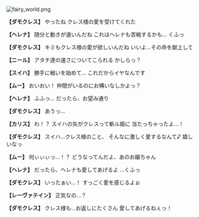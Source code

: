 
![fairy_world.png](../images/backgrounds/fairy_world.png)

**【ダモクレス】**
やったね
クレス様の愛を受けてくれた

**【ヘレナ】**
随分と動きが速いんだね
これはヘレナも苦戦するかも…
くふっ

**【ダモクレス】**
キミもクレス様の愛が欲しいんだね
いいよ…その命を献上して

**【ニール】**
アタチ達の速さについてこられる
かしらっ？

**【スイハ】**
勝手に戦いを始めて…
これだからイヤなんです

**【ムー】**
おいおい！
仲間がいるのにお構いなしかよっ？

**【ヘレナ】**
ふふっ…
だったら、お望み通り

**【ダモクレス】**
あうっ…

**【カリス】**
わ！？
スイハの矢がクレスって斬ル姫に
当たっちゃったよ…！

**【ダモクレス】**
スイハ…クレス様のこと、
そんなに激しく愛するなんて♪
嬉しいなっ

**【ムー】**
何ぃぃぃっ…！？
どうなってんだよ、あのお嬢ちゃん

**【ヘレナ】**
だったら、ヘレナも愛してあげるよ
…くふっ

**【ダモクレス】**
いったぁい…！
すっごく愛を感じるよぉ

**【レーヴァテイン】**
正気なの…？

**【ダモクレス】**
クレス様も…お返しにたくさん
愛してあげるねぇっ！